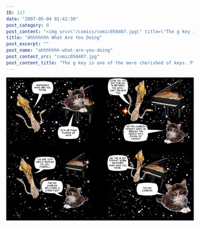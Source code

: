```yaml
---
ID: 117
date: "2007-05-04 01:42:30"
post_category: 0
post_content: "<img src=\"/comics/comic050407.jpg\" title=\"The g key is one of the more cherished of keys. Playing a supple and elegant role in many scales, musicians tend to exalt the power of the g to invoke emotion, as compared to, say, the disdained C, or the much ballyhooed D#. This makes the key's loss all the more poignant.\" />"
title: "Ahhhhhhh What Are You Doing"
post_excerpt: ""
post_name: "ahhhhhhh-what-are-you-doing"
post_content_src: "comic050407.jpg"
post_content_title: "The g key is one of the more cherished of keys. Playing a supple and elegant role in many scales, musicians tend to exalt the power of the g to invoke emotion, as compared to, say, the disdained C, or the much ballyhooed D#. This makes the key's loss all the more poignant."
---
```



[![The g key is one of the more cherished of keys. Playing a supple and elegant role in many scales, musicians tend to exalt the power of the g to invoke emotion, as compared to, say, the disdained C, or the much ballyhooed D#. This makes the key's loss all the more poignant.](/comics-hi-res/comic050407.jpg)](/comics-hi-res/comic050407.jpg)
